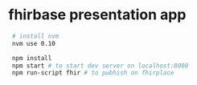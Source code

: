 fhirbase presentation app
======================

```sh
 # install nvm
 nvm use 0.10

 npm install
 npm start # to start dev server on localhost:8080
 npm run-script fhir # to pubhish on fhirplace

```
